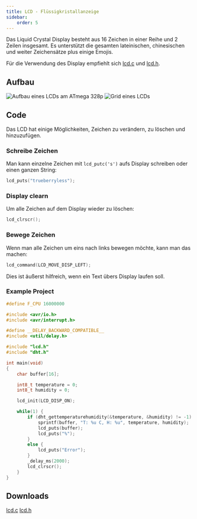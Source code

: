 ```yaml
---
title: LCD - Flüssigkristallanzeige
sidebar:
    order: 5
---
```


Das Liquid Crystal Display besteht aus 16 Zeichen in einer Reihe und 2 Zeilen insgesamt. Es unterstützt die gesamten lateinischen, chinesischen und weiter Zeichensätze plus einige Emojis.

Für die Verwendung des Display empfiehlt sich <a href="/SYTI/lcd/lcd.c" download>lcd.c</a> und <a href="/SYTI/lcd/lcd.h" download>lcd.h</a>.

## Aufbau

![Aufbau eines LCDs am ATmega 328p](../../../../assets/SYTI/lcd/lcd_composition.png)
![Grid eines LCDs](../../../../assets/SYTI/lcd/lcd_grid.png)

## Code

Das LCD hat einige Möglichkeiten, Zeichen zu verändern, zu löschen und hinzuzufügen.

### Schreibe Zeichen

Man kann einzelne Zeichen mit `lcd_putc('s')` aufs Display schreiben oder einen ganzen String:

```c
lcd_puts("trueberryless");
```

### Display clearn

Um alle Zeichen auf dem Display wieder zu löschen:

```c
lcd_clrscr();
```

### Bewege Zeichen

Wenn man alle Zeichen um eins nach links bewegen möchte, kann man das machen:

```c
lcd_command(LCD_MOVE_DISP_LEFT);
```

Dies ist äußerst hilfreich, wenn ein Text übers Display laufen soll.

### Example Project

```c
#define F_CPU 16000000

#include <avr/io.h>
#include <avr/interrupt.h>

#define __DELAY_BACKWARD_COMPATIBLE__
#include <util/delay.h>

#include "lcd.h"
#include "dht.h"

int main(void)
{
    char buffer[16];

    int8_t temperature = 0;
    int8_t humidity = 0;

    lcd_init(LCD_DISP_ON);

    while(1) {
	    if (dht_gettemperaturehumidity(&temperature, &humidity) != -1) {
			sprintf(buffer, "T: %u C, H: %u", temperature, humidity);
			lcd_puts(buffer);
			lcd_puts("%");
		}
        else {
			lcd_puts("Error");
	    }
	    _delay_ms(2000);
		lcd_clrscr();
    }
}
```

## Downloads

<a href="/SYTI/lcd/lcd.c">lcd.c</a>
<a href="/SYTI/lcd/lcd.h">lcd.h</a>
